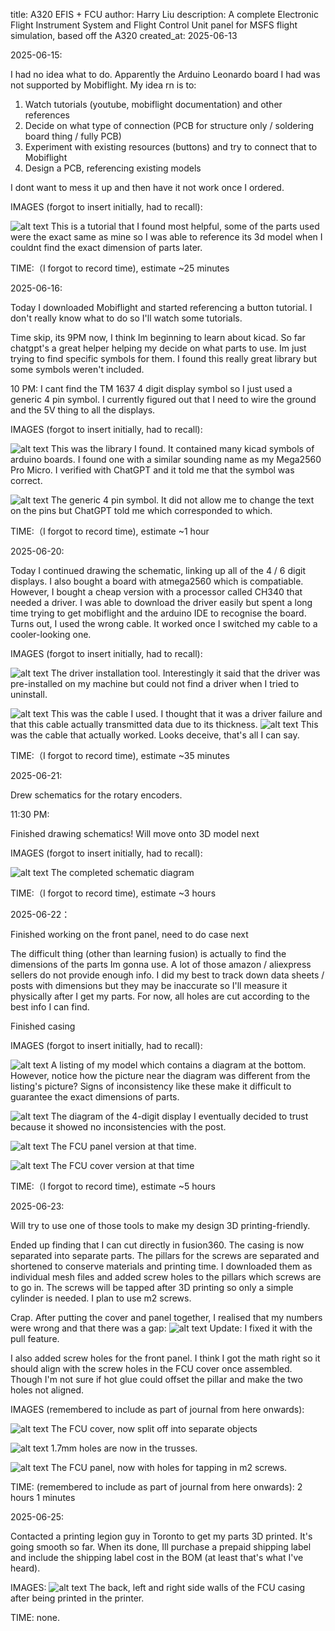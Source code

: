 title: A320 EFIS + FCU
author: Harry Liu
description: A complete Electronic Flight Instrument System and Flight Control Unit panel for MSFS flight simulation, based off the A320
created_at: 2025-06-13



2025-06-15:

I had no idea what to do. Apparently the Arduino Leonardo board I had was not supported by Mobiflight. My idea rn is to:

1. Watch tutorials (youtube, mobiflight documentation) and other references
2. Decide on what type of connection (PCB for structure only / soldering board thing / fully PCB)
3. Experiment with existing resources (buttons) and try to connect that to Mobiflight
4. Design a PCB, referencing existing models

I dont want to mess it up and then have it not work once I ordered.

IMAGES (forgot to insert initially, had to recall):

![alt text]({006A0AA3-C53E-4BF4-90D4-DFC635821DB1}.png)
This is a tutorial that I found most helpful, some of the parts used were the exact same as mine so I was able to reference its 3d model when I couldnt find the exact dimension of parts later.

TIME:（I forgot to record time), estimate ~25 minutes



2025-06-16:

Today I downloaded Mobiflight and started referencing a button tutorial. I don't really know what to do so I'll watch some tutorials.

Time skip, its 9PM now, I think Im beginning to learn about kicad. So far chatgpt's a great helper helping my decide on what parts to use. Im just trying to find specific symbols for them. I found this really great library but some symbols weren't included. 

10 PM: I cant find the TM 1637 4 digit display symbol so I just used a generic 4 pin symbol. I currently figured out that I need to wire the ground and the 5V thing to all the displays.

IMAGES (forgot to insert initially, had to recall):

![alt text]({BF42E258-31F5-424A-AE57-8EDF84792AA8}.png)
This was the library I found. It contained many kicad symbols of arduino boards. I found one with a similar sounding name as my Mega2560 Pro Micro. I verified with ChatGPT and it told me that the symbol was correct.

![alt text]({03511328-8371-42F2-8558-20519265484A}.png)
The generic 4 pin symbol. It did not allow me to change the text on the pins but ChatGPT told me which corresponded to which.

TIME:（I forgot to record time), estimate ~1 hour



2025-06-20:

Today I continued drawing the schematic, linking up all of the 4 / 6 digit displays. I also bought a board with atmega2560 which is compatiable. However, I bought a cheap version with a processor called CH340 that needed a driver. I was able to download the driver easily but spent a long time trying to get mobiflight and the arduino IDE to recognise the board. Turns out, I used the wrong cable. It worked once I switched my cable to a cooler-looking one.

IMAGES (forgot to insert initially, had to recall):

![alt text]({E6DEC7E2-82EC-4A08-9586-B7AB15D43F47}.png)
The driver installation tool. Interestingly it said that the driver was pre-installed on my machine but could not find a driver when I tried to uninstall.

![alt text](IMG_20250623_170620.jpg)
This was the cable I used. I thought that it was a driver failure and that this cable actually transmitted data due to its thickness.
![alt text](IMG_20250623_170539.jpg)
This was the cable that actually worked. Looks deceive, that's all I can say.

TIME:（I forgot to record time), estimate ~35 minutes



2025-06-21:

Drew schematics for the rotary encoders.

11:30 PM:

Finished drawing schematics! Will move onto 3D model next

IMAGES (forgot to insert initially, had to recall):

![alt text]({BF90E44C-8AFE-4934-B31E-95F017390DAC}.png)
The completed schematic diagram

TIME:（I forgot to record time), estimate ~3 hours



2025-06-22：

Finished working on the front panel, need to do case next

The difficult thing (other than learning fusion) is actually to find the dimensions of the parts Im gonna use. A lot of those amazon / aliexpress sellers do not provide enough info. I did my best to track down data sheets / posts with dimensions but they may be inaccurate so I'll measure it physically after I get my parts. For now, all holes are cut according to the best info I can find.

Finished casing

IMAGES (forgot to insert initially, had to recall):

![alt text](image.png)
A listing of my model which contains a diagram at the bottom. However, notice how the picture near the diagram was different from the listing's picture? Signs of inconsistency like these make it difficult to guarantee the exact dimensions of parts.

![alt text](image-1.png)
The diagram of the 4-digit display I eventually decided to trust because it showed no inconsistencies with the post.

![alt text]({36C88A8F-CC9F-434F-930D-8AE9430665AE}.png)
The FCU panel version at that time.

![alt text]({0C386C8B-F39E-4B7C-9FEB-41FFE35DBD55}.png)
The FCU cover version at that time

TIME:（I forgot to record time), estimate ~5 hours



2025-06-23: 

Will try to use one of those tools to make my design 3D printing-friendly. 

Ended up finding that I can cut directly in fusion360. The casing is now separated into separate parts. The pillars for the screws are separated and shortened to conserve materials and printing time. I downloaded them as individual mesh files and added screw holes to the pillars which screws are to go in. The screws will be tapped after 3D printing so only a simple cylinder is needed. I plan to use m2 screws.

Crap. After putting the cover and panel together, I realised that my numbers were wrong and that there was a gap:
![alt text]({DD00D0FC-9FB3-45BD-9D91-5937A67CFC00}.png) 
Update: I fixed it with the pull feature.

I also added screw holes for the front panel. I think I got the math right so it should align with the screw holes in the FCU cover once assembled. Though I'm not sure if hot glue could offset the pillar and make the two holes not aligned.

IMAGES (remembered to include as part of journal from here onwards):

![alt text]({54EBFF67-152B-491E-8188-83E1CDC7AFCB}.png)
The FCU cover, now split off into separate objects

![alt text]({328C979E-660C-4C35-B66C-8C0696C78CEF}.png)
1.7mm holes are now in the trusses.

![alt text]({0879782E-7165-493F-8B71-AC701F02BF39}.png)
The FCU panel, now with holes for tapping in m2 screws.

TIME: (remembered to include as part of journal from here onwards): 2 hours 1 minutes


2025-06-25:

Contacted a printing legion guy in Toronto to get my parts 3D printed. It's going smooth so far. When its done, Ill purchase a prepaid shipping label and include the shipping label cost in the BOM (at least that's what I've heard).

IMAGES:
![alt text](image-2.png)
The back, left and right side walls of the FCU casing after being printed in the printer.

TIME: none.